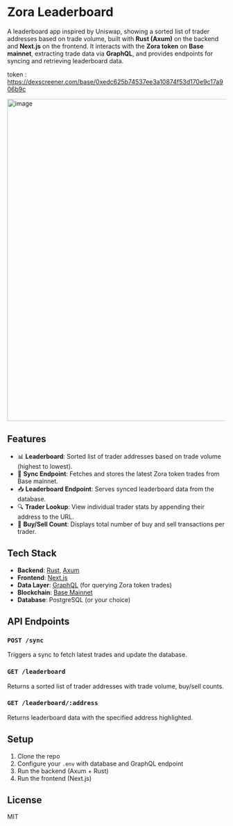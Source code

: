 
# Zora Leaderboard

A leaderboard app inspired by Uniswap, showing a sorted list of trader addresses based on trade volume, built with **Rust (Axum)** on the backend and **Next.js** on the frontend. It interacts with the **Zora token** on **Base mainnet**, extracting trade data via **GraphQL**, and provides endpoints for syncing and retrieving leaderboard data.

token : https://dexscreener.com/base/0xedc625b74537ee3a10874f53d170e9c17a906b9c


<img width="1669" height="741" alt="image" src="https://github.com/user-attachments/assets/d748bad5-4724-4f33-88a2-93ec17535c21" />



## Features

- 📊 **Leaderboard**: Sorted list of trader addresses based on trade volume (highest to lowest).
- 🔄 **Sync Endpoint**: Fetches and stores the latest Zora token trades from Base mainnet.
- 📥 **Leaderboard Endpoint**: Serves synced leaderboard data from the database.
- 🔍 **Trader Lookup**: View individual trader stats by appending their address to the URL.
- 🧠 **Buy/Sell Count**: Displays total number of buy and sell transactions per trader.

## Tech Stack

- **Backend**: [Rust](https://www.rust-lang.org/), [Axum](https://docs.rs/axum)
- **Frontend**: [Next.js](https://nextjs.org/)
- **Data Layer**: [GraphQL](https://graphql.org/) (for querying Zora token trades)
- **Blockchain**: [Base Mainnet](https://base.org/)
- **Database**: PostgreSQL (or your choice)

## API Endpoints

### `POST /sync`

Triggers a sync to fetch latest trades and update the database.

### `GET /leaderboard`

Returns a sorted list of trader addresses with trade volume, buy/sell counts.

### `GET /leaderboard/:address`

Returns leaderboard data with the specified address highlighted.

## Setup

1. Clone the repo
2. Configure your `.env` with database and GraphQL endpoint
3. Run the backend (Axum + Rust)
4. Run the frontend (Next.js)

## License

MIT




